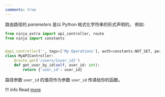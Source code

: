 ```yaml
---
comments: true
---
```

路由路径的 _parameters_ 是以 Python 格式化字符串的形式声明的。
例如:

```python hl_lines="7 8"
from ninja_extra import api_controller, route
from ninja import constants


@api_controller('', tags=['My Operations'], auth=constants.NOT_SET, permissions=[])
class MyAPIController:
    @route.get('/users/{user_id}')
    def get_user_by_id(self, user_id: int):
        return {'user_id': user_id}
```

路径参数 `user_id` 的值将作为参数 `user_id` 传递给你的函数。

!!! info
    Read [more](https://django-ninja.cn/guides/input/path-params/)